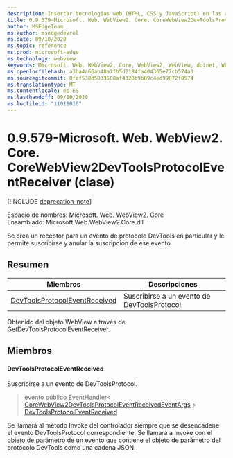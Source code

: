 ```yaml
---
description: Insertar tecnologías web (HTML, CSS y JavaScript) en las aplicaciones nativas con el control Microsoft Edge WebView2
title: 0.9.579-Microsoft. Web. WebView2. Core. CoreWebView2DevToolsProtocolEventReceiver
author: MSEdgeTeam
ms.author: msedgedevrel
ms.date: 09/10/2020
ms.topic: reference
ms.prod: microsoft-edge
ms.technology: webview
keywords: Microsoft. Web. WebView2, Core, WebView2, WebView, dotnet, WPF, WinForms, App, Edge, CoreWebView2, CoreWebView2Controller, control de explorador, Edge HTML, Microsoft. Web. WebView2. Core. CoreWebView2DevToolsProtocolEventReceiver
ms.openlocfilehash: a3ba4a66ab48a7fb5d2184fa404365e77cb574a3
ms.sourcegitcommit: 0faf538d5033508af4320b9b89c4ed99872f0574
ms.translationtype: MT
ms.contentlocale: es-ES
ms.lasthandoff: 09/10/2020
ms.locfileid: "11011016"
---
```

# 0.9.579-Microsoft. Web. WebView2. Core. CoreWebView2DevToolsProtocolEventReceiver (clase) 

[!INCLUDE [deprecation-note](../../includes/deprecation-note.md)]

Espacio de nombres: Microsoft. Web. WebView2. Core \
Ensamblado: Microsoft.Web.WebView2.Core.dll

Se crea un receptor para un evento de protocolo DevTools en particular y le permite suscribirse y anular la suscripción de ese evento.

## Resumen

 Miembros                        | Descripciones
--------------------------------|---------------------------------------------
[DevToolsProtocolEventReceived](#devtoolsprotocoleventreceived) | Suscribirse a un evento de DevToolsProtocol.

Obtenido del objeto WebView a través de GetDevToolsProtocolEventReceiver.

## Miembros

#### DevToolsProtocolEventReceived 

Suscribirse a un evento de DevToolsProtocol.

> evento público EventHandler< [CoreWebView2DevToolsProtocolEventReceivedEventArgs](microsoft-web-webview2-core-corewebview2devtoolsprotocoleventreceivedeventargs.md)  >  [DevToolsProtocolEventReceived](#devtoolsprotocoleventreceived)

Se llamará al método Invoke del controlador siempre que se desencadene el evento DevToolsProtocol correspondiente. Se llamará a Invoke con el objeto de parámetro de un evento que contiene el objeto de parámetro del protocolo DevTools como una cadena JSON.

